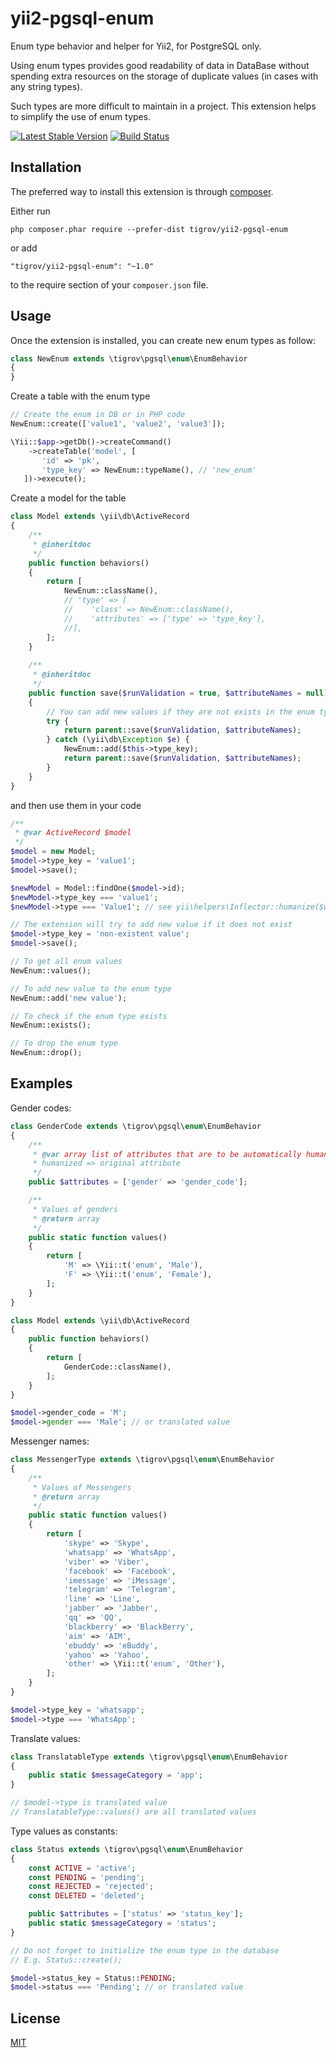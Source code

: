yii2-pgsql-enum
==============

Enum type behavior and helper for Yii2, for PostgreSQL only.

Using enum types provides good readability of data in DataBase without spending extra resources on the storage of duplicate values (in cases with any string types).

Such types are more difficult to maintain in a project. This extension helps to simplify the use of enum types. 

[![Latest Stable Version](https://poser.pugx.org/Tigrov/yii2-pgsql-enum/v/stable)](https://packagist.org/packages/Tigrov/yii2-pgsql-enum)
[![Build Status](https://travis-ci.org/Tigrov/yii2-pgsql-enum.svg?branch=master)](https://travis-ci.org/Tigrov/yii2-pgsql-enum)

Installation
------------

The preferred way to install this extension is through [composer](http://getcomposer.org/download/).

Either run

```
php composer.phar require --prefer-dist tigrov/yii2-pgsql-enum
```

or add

```
"tigrov/yii2-pgsql-enum": "~1.0"
```

to the require section of your `composer.json` file.

	
Usage
-----

Once the extension is installed, you can create new enum types as follow:

```php
class NewEnum extends \tigrov\pgsql\enum\EnumBehavior
{
}
```

Create a table with the enum type
```php
// Create the enum in DB or in PHP code 
NewEnum::create(['value1', 'value2', 'value3']);

\Yii::$app->getDb()->createCommand()
    ->createTable('model', [
       'id' => 'pk',
       'type_key' => NewEnum::typeName(), // 'new_enum'
   ])->execute();
```

Create a model for the table
```php
class Model extends \yii\db\ActiveRecord
{
    /**
     * @inheritdoc
     */
    public function behaviors()
    {
        return [
            NewEnum::className(),
            // 'type' => [
            //    'class' => NewEnum::className(),
            //    'attributes' => ['type' => 'type_key'],
            //],
        ];
    }
    
    /**
     * @inheritdoc
     */
    public function save($runValidation = true, $attributeNames = null)
    {
        // You can add new values if they are not exists in the enum type
        try {
            return parent::save($runValidation, $attributeNames);
        } catch (\yii\db\Exception $e) {
            NewEnum::add($this->type_key);
            return parent::save($runValidation, $attributeNames);
        }
    }
}
```

and then use them in your code
```php
/**
 * @var ActiveRecord $model
 */
$model = new Model;
$model->type_key = 'value1';
$model->save();

$newModel = Model::findOne($model->id);
$newModel->type_key === 'value1';
$newModel->type === 'Value1'; // see yii\helpers\Inflector::humanize($word, true)

// The extension will try to add new value if it does not exist
$model->type_key = 'non-existent value';
$model->save();

// To get all enum values
NewEnum::values();

// To add new value to the enum type
NewEnum::add('new value');

// To check if the enum type exists
NewEnum::exists();

// To drop the enum type
NewEnum::drop();
```

Examples
--------

Gender codes:
```php
class GenderCode extends \tigrov\pgsql\enum\EnumBehavior
{
    /**
     * @var array list of attributes that are to be automatically humanized value.
     * humanized => original attribute
     */
    public $attributes = ['gender' => 'gender_code'];

    /**
     * Values of genders
     * @return array
     */
    public static function values()
    {
        return [
            'M' => \Yii::t('enum', 'Male'),
            'F' => \Yii::t('enum', 'Female'),
        ];
    }
}

class Model extends \yii\db\ActiveRecord
{
    public function behaviors()
    {
        return [
            GenderCode::className(),
        ];
    }
}

$model->gender_code = 'M';
$model->gender === 'Male'; // or translated value
```

Messenger names:
```php
class MessengerType extends \tigrov\pgsql\enum\EnumBehavior
{
    /**
     * Values of Messengers
     * @return array
     */
    public static function values()
    {
        return [
            'skype' => 'Skype',
            'whatsapp' => 'WhatsApp',
            'viber' => 'Viber',
            'facebook' => 'Facebook',
            'imessage' => 'iMessage',
            'telegram' => 'Telegram',
            'line' => 'Line',
            'jabber' => 'Jabber',
            'qq' => 'QQ',
            'blackberry' => 'BlackBerry',
            'aim' => 'AIM',
            'ebuddy' => 'eBuddy',
            'yahoo' => 'Yahoo',
            'other' => \Yii::t('enum', 'Other'),
        ];
    }
}

$model->type_key = 'whatsapp';
$model->type === 'WhatsApp';
```

Translate values:
```php
class TranslatableType extends \tigrov\pgsql\enum\EnumBehavior
{
    public static $messageCategory = 'app';
}

// $model->type is translated value
// TranslatableType::values() are all translated values
```

Type values as constants:
```php
class Status extends \tigrov\pgsql\enum\EnumBehavior
{
    const ACTIVE = 'active';
    const PENDING = 'pending';
    const REJECTED = 'rejected';
    const DELETED = 'deleted';

    public $attributes = ['status' => 'status_key'];
    public static $messageCategory = 'status';
}

// Do not forget to initialize the enum type in the database
// E.g. Status::create();

$model->status_key = Status::PENDING;
$model->status === 'Pending'; // or translated value
```

License
-------

[MIT](LICENSE)

